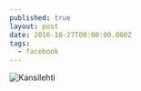 ```yaml
---
published: true
layout: post
date: 2016-10-27T00:00:00.000Z
tags:
  - facebook
---
```



![Kansilehti]({{site.baseurl}}/images/TP_facebook.png)
